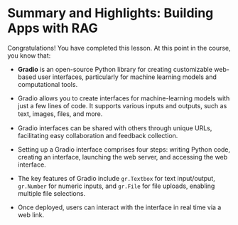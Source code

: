 # Summary and Highlights: Building Apps with RAG

Congratulations! You have completed this lesson. At this point in the course, you know that:

- **Gradio** is an open-source Python library for creating customizable web-based user interfaces, particularly for machine learning models and computational tools.

- Gradio allows you to create interfaces for machine-learning models with just a few lines of code. It supports various inputs and outputs, such as text, images, ﬁles, and more.

- Gradio interfaces can be shared with others through unique URLs, facilitating easy collaboration and feedback collection.

- Setting up a Gradio interface comprises four steps: writing Python code, creating an interface, launching the web server, and accessing the web interface.

- The key features of Gradio include `gr.Textbox` for text input/output, `gr.Number` for numeric inputs, and `gr.File` for file uploads, enabling multiple file selections.

- Once deployed, users can interact with the interface in real time via a web link.